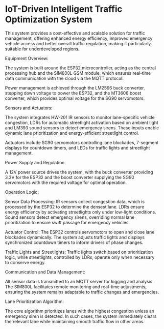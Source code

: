 # IoT-Driven Intelligent Traffic Optimization System

This system provides a cost-effective and scalable solution for traffic management, offering enhanced energy efficiency, improved emergency vehicle access and better overall traffic regulation, making it particularly suitable for underdeveloped regions.  

Equipment Overview:  

The system is built around the ESP32 microcontroller, acting as the central processing hub and the SIM800L GSM module, which ensures real-time data communication with the cloud via the MQTT protocol. 

Power management is achieved through the LM2596 buck converter, stepping down voltage to power the ESP32, and the MT3608 boost converter, which provides optimal voltage for the SG90 servomotors.  

Sensors and Actuators: 

The system integrates HW-201 IR sensors to monitor lane-specific vehicle congestion, LDRs for automatic streetlight activation based on ambient light and LM393 sound sensors to detect emergency sirens. These inputs enable dynamic lane prioritization and energy-efficient streetlight control. 

Actuators include SG90 servomotors controlling lane blockades, 7-segment displays for countdown timers, and LEDs for traffic lights and streetlight management.  

Power Supply and Regulation:  

A 12V power source drives the system, with the buck converter providing 3.3V for the ESP32 and the boost converter supplying the SG90 servomotors with the required voltage for optimal operation.
  
Operation Logic:  

Sensor Data Processing: IR sensors collect congestion data, which is processed by the ESP32 to determine the densest lane. LDRs ensure energy efficiency by activating streetlights only under low-light conditions. Sound sensors detect emergency sirens, overriding normal lane prioritization to ensure swift passage for emergency vehicles.
  
Actuator Control: The ESP32 controls servomotors to open and close lane blockades dynamically. The system adjusts traffic lights and displays synchronized countdown timers to inform drivers of phase changes.

Traffic Lights and Streetlights: Traffic lights switch based on prioritization logic, while streetlights, controlled by LDRs, operate only when necessary to conserve energy.  

Communication and Data Management:  

All sensor data is transmitted to an MQTT server for logging and analysis. The SIM800L facilitates remote monitoring and real-time adjustments, ensuring the system remains adaptable to traffic changes and emergencies.  

Lane Prioritization Algorithm: 

The core algorithm prioritizes lanes with the highest congestion unless an emergency siren is detected. In such cases, the system immediately clears the relevant lane while maintaining smooth traffic flow in other areas.  

